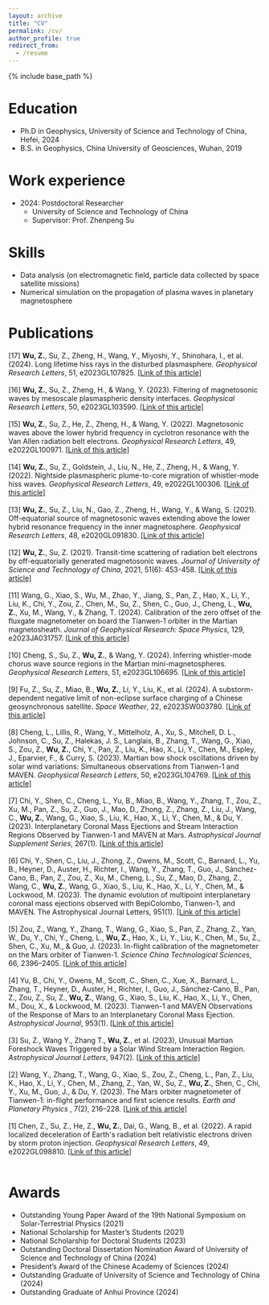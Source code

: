 ```yaml
---
layout: archive
title: "CV"
permalink: /cv/
author_profile: true
redirect_from:
  - /resume
---
```


{% include base_path %}

Education
======
* Ph.D in Geophysics, University of Science and Technology of China, Hefei, 2024
* B.S. in Geophysics, China University of Geosciences, Wuhan, 2019

Work experience
======
* 2024: Postdoctoral Researcher
  * University of Science and Technology of China
  * Supervisor: Prof. Zhenpeng Su
  
Skills
======
* Data analysis (on electromagnetic field, particle data collected by space satellite missions)
* Numerical simulation on the propagation of plasma waves in planetary magnetosphere

Publications
======
[17] <strong>Wu, Z.</strong>, Su, Z., Zheng, H., Wang, Y., Miyoshi, Y., Shinohara, I., et al. (2024). Long lifetime hiss rays in the disturbed plasmasphere. <i>Geophysical Research Letters</i>, 51, e2023GL107825. <a href="https://doi.org/10.1029/2023GL107825">[Link of this article]</a><br><br>
[16] <strong>Wu, Z.</strong>, Su, Z., Zheng, H., & Wang, Y. (2023). Filtering of magnetosonic waves by mesoscale plasmaspheric density interfaces. <i>Geophysical Research Letters</i>, 50, e2023GL103590. <a href="https://doi.org/10.1029/2023GL103590">[Link of this article]</a><br><br>
[15] <strong>Wu, Z.</strong>, Su, Z., He, Z., Zheng, H., & Wang, Y. (2022). Magnetosonic waves above the lower hybrid frequency in cyclotron resonance with the Van Allen radiation belt electrons. <i>Geophysical Research Letters</i>, 49, e2022GL100971. <a href="https://doi.org/10.1029/2022GL100971">[Link of this article]</a><br><br>
[14] <strong>Wu, Z.</strong>, Su, Z., Goldstein, J., Liu, N., He, Z., Zheng, H., & Wang, Y. (2022). Nightside plasmaspheric plume-to-core migration of whistler-mode hiss waves. <i>Geophysical Research Letters</i>, 49, e2022GL100306. <a href="https://doi.org/10.1029/2022GL100306">[Link of this article]</a><br><br>
[13] <strong>Wu, Z.</strong>, Su, Z., Liu, N., Gao, Z., Zheng, H., Wang, Y., & Wang, S. (2021). Off-equatorial source of magnetosonic waves extending above the lower hybrid resonance frequency in the inner magnetosphere. <i>Geophysical Research Letters</i>, 48, e2020GL091830. <a href="https://doi.org/10.1029/2020GL091830">[Link of this article]</a><br><br>
[12] <strong>Wu, Z.</strong>, Su, Z. (2021). Transit-time scattering of radiation belt electrons by off-equatorially generated magnetosonic waves. <i>Journal of University of Science and Technology of China</i>, 2021, 51(6): 453-458. <a href="https://justc.ustc.edu.cn/article/doi/10.52396/JUST-2021-0123">[Link of this article]</a><br><br>
[11] Wang, G., Xiao, S., Wu, M., Zhao, Y., Jiang, S., Pan, Z., Hao, X., Li, Y., Liu, K., Chi, Y., Zou, Z., Chen, M., Su, Z., Shen, C., Guo, J., Cheng, L., <strong>Wu, Z.</strong>, Xu, M., Wang, Y., & Zhang, T. (2024). Calibration of the zero offset of the fluxgate magnetometer on board the Tianwen-1 orbiter in the Martian magnetosheath. <i>Journal of Geophysical Research: Space Physics</i>, 129, e2023JA031757. <a href="https://doi.org/10.1029/2023JA031757">[Link of this article]</a><br><br>
[10] Cheng, S., Su, Z., <strong>Wu, Z.</strong>, & Wang, Y. (2024). Inferring whistler-mode chorus wave source regions in the Martian mini-magnetospheres. <i>Geophysical Research Letters</i>, 51, e2023GL106695. <a href="https://doi.org/10.1029/2023GL106695">[Link of this article]</a><br><br>
[9] Fu, Z., Su, Z., Miao, B., <strong>Wu, Z.</strong>, Li, Y., Liu, K., et al. (2024). A substorm-dependent negative limit of non-eclipse surface charging of a Chinese geosynchronous satellite. <i>Space Weather</i>, 22, e2023SW003780. <a href="https://doi.org/10.1029/2023SW003780">[Link of this article]</a><br><br>
[8] Cheng, L., Lillis, R., Wang, Y., Mittelholz, A., Xu, S., Mitchell, D. L., Johnson, C., Su, Z., Halekas, J. S., Langlais, B., Zhang, T., Wang, G., Xiao, S., Zou, Z., <strong>Wu, Z.</strong>, Chi, Y., Pan, Z., Liu, K., Hao, X., Li, Y., Chen, M., Espley, J., Eparvier, F., & Curry, S. (2023). Martian bow shock oscillations driven by solar wind variations: Simultaneous observations from Tianwen-1 and MAVEN. <i>Geophysical Research Letters</i>, 50, e2023GL104769. <a href="https://doi.org/10.1029/2023GL104769">[Link of this article]</a><br><br>
[7] Chi, Y., Shen, C., Cheng, L., Yu, B., Miao, B., Wang, Y., Zhang, T., Zou, Z., Xu, M., Pan, Z., Su, Z., Guo, J., Mao, D., Zhong, Z., Zhang, Z., Liu, J., Wang, C., <strong>Wu, Z.</strong>, Wang, G., Xiao, S., Liu, K., Hao, X., Li, Y., Chen, M., & Du, Y. (2023). Interplanetary Coronal Mass Ejections and Stream Interaction Regions Observed by Tianwen-1 and MAVEN at Mars. <i>Astrophysical Journal Supplement Series</i>, 267(1). <a href="https://doi.org/10.3847/1538-4365/acd191">[Link of this article]</a><br><br>
[6] Chi, Y., Shen, C., Liu, J., Zhong, Z., Owens, M., Scott, C., Barnard, L., Yu, B., Heyner, D., Auster, H., Richter, I., Wang, Y., Zhang, T., Guo, J., Sánchez-Cano, B., Pan, Z., Zou, Z., Xu, M., Cheng, L., Su, Z., Mao, D., Zhang, Z., Wang, C., <strong>Wu, Z.</strong>, Wang, G., Xiao, S., Liu, K., Hao, X., Li, Y., Chen, M., & Lockwood, M. (2023). The dynamic evolution of multipoint interplanetary coronal mass ejections observed with BepiColombo, Tianwen-1, and MAVEN. The Astrophysical Journal Letters, 951(1). <a href="https://doi.org/10.3847/2041-8213/acd7e7">[Link of this article]</a><br><br>
[5] Zou, Z., Wang, Y., Zhang, T., Wang, G., Xiao, S., Pan, Z., Zhang, Z., Yan, W., Du, Y., Chi, Y., Cheng, L., <strong>Wu, Z.</strong>, Hao, X., Li, Y., Liu, K., Chen, M., Su, Z., Shen, C., Xu, M., & Guo, J. (2023). In-flight calibration of the magnetometer on the Mars orbiter of Tianwen-1. <i>Science China Technological Sciences</i>, 66, 2396–2405. <a href="https://doi.org/10.1007/s11431-023-2401-2">[Link of this article]</a><br><br>
[4] Yu, B., Chi, Y., Owens, M., Scott, C., Shen, C., Xue, X., Barnard, L., Zhang, T., Heyner, D., Auster, H., Richter, I., Guo, J., Sánchez-Cano, B., Pan, Z., Zou, Z., Su, Z., <strong>Wu, Z.</strong>, Wang, G., Xiao, S., Liu, K., Hao, X., Li, Y., Chen, M., Dou, X., & Lockwood, M. (2023). Tianwen-1 and MAVEN Observations of the Response of Mars to an Interplanetary Coronal Mass Ejection. <i>Astrophysical Journal</i>, 953(1). <a href="https://doi.org/10.3847/1538-4357/acdcf8">[Link of this article]</a><br><br>
[3] Su, Z., Wang Y., Zhang T., <strong>Wu, Z.</strong>, et al. (2023), Unusual Martian Foreshock Waves Triggered by a Solar Wind Stream Interaction Region. <i>Astrophysical Journal Letters</i>, 947(2). <a href="https://doi.org/10.3847/2041-8213/accb9f">[Link of this article]</a><br><br>
[2] Wang, Y., Zhang, T., Wang, G., Xiao, S., Zou, Z., Cheng, L., Pan, Z., Liu, K., Hao, X., Li, Y., Chen, M., Zhang, Z., Yan, W., Su, Z., <strong>Wu, Z.</strong>, Shen, C., Chi, Y., Xu, M., Guo, J., & Du, Y. (2023). The Mars orbiter magnetometer of  Tianwen-1: in-flight performance and first science results. <i>Earth and Planetary Physics</i> , 7(2), 216–228. <a href="https://www.eppcgs.org/article/doi/10.26464/epp2023028">[Link of this article]</a><br><br>
[1] Chen, Z., Su, Z., He, Z., <strong>Wu, Z.</strong>, Dai, G., Wang, B., et al. (2022). A rapid localized deceleration of Earth's radiation belt relativistic electrons driven by storm proton injection. <i>Geophysical Research Letters</i>, 49, e2022GL098810. <a href="https://doi.org/10.1029/2022GL098810">[Link of this article]</a><br><br>
  
  
Awards
======
* Outstanding Young Paper Award of the 19th National Symposium on Solar-Terrestrial Physics (2021)
* National Scholarship for Master’s Students (2021)
* National Scholarship for Doctoral Students (2023)
* Outstanding Doctoral Dissertation Nomination Award of University of Science and Technology of China (2024)
* President’s Award of the Chinese Academy of Sciences (2024)
* Outstanding Graduate of University of Science and Technology of China (2024)
* Outstanding Graduate of Anhui Province (2024)

  

